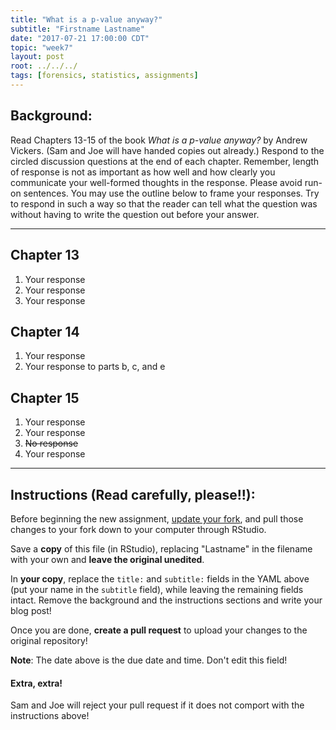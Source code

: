 ```yaml
---
title: "What is a p-value anyway?"
subtitle: "Firstname Lastname"
date: "2017-07-21 17:00:00 CDT"
topic: "week7"
layout: post
root: ../../../
tags: [forensics, statistics, assignments]
---
```

 
## Background:

Read Chapters 13-15 of the book *What is a p-value anyway?* by Andrew Vickers. (Sam and Joe will have handed copies out already.) Respond to the circled discussion questions at the end of each chapter. Remember, length of response is not as important as how well and how clearly you communicate your well-formed thoughts in the response. Please avoid run-on sentences. You may use the outline below to frame your responses. Try to respond in such a way so that the reader can tell what the question was without having to write the question out before your answer. 

-----

## Chapter 13

1. Your response
2. Your response 
3. Your response 

## Chapter 14

1. Your response
2. Your response to parts b, c, and e

## Chapter 15 

1. Your response
2. Your response
3. ~~No response~~
4. Your response

___
 
## Instructions (Read carefully, please!!):

Before beginning the new assignment, [update your fork](https://github.com/CSAFE-ISU/REU-blog/blob/master/update_instructions/Update_instructions.md), and pull those changes to your fork down to your computer through RStudio. 

Save a **copy** of this file (in RStudio), replacing "Lastname" in the filename with your own and **leave the original unedited**.

In **your copy**, replace the `title:` and `subtitle:` fields in the YAML above (put your name in the `subtitle` field), while leaving the remaining fields intact. Remove the background and the instructions sections and write your blog post! 

Once you are done, **create a pull request** to upload your changes to the original repository!

**Note**: The date above is the due date and time. Don't edit this field! 

#### Extra, extra!  

Sam and Joe will reject your pull request if it does not comport with the instructions above! 

